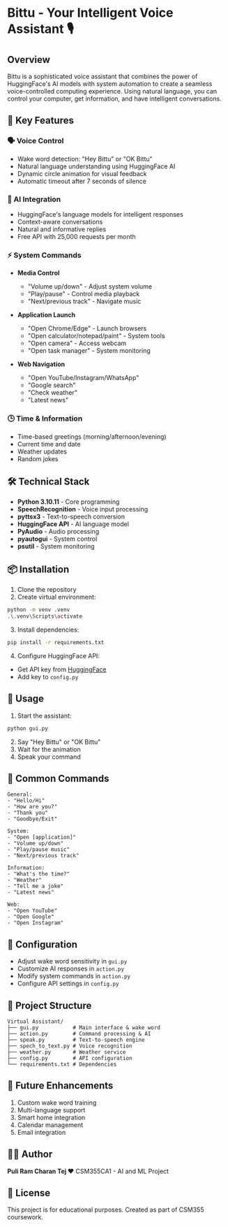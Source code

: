 # Bittu - Your Intelligent Voice Assistant 🎙️

## Overview
Bittu is a sophisticated voice assistant that combines the power of HuggingFace's AI models with system automation to create a seamless voice-controlled computing experience. Using natural language, you can control your computer, get information, and have intelligent conversations.

## 🌟 Key Features

### 🗣️ Voice Control
- Wake word detection: "Hey Bittu" or "OK Bittu"
- Natural language understanding using HuggingFace AI
- Dynamic circle animation for visual feedback
- Automatic timeout after 7 seconds of silence

### 🤖 AI Integration
- HuggingFace's language models for intelligent responses
- Context-aware conversations
- Natural and informative replies
- Free API with 25,000 requests per month

### ⚡ System Commands
- **Media Control**
  - "Volume up/down" - Adjust system volume
  - "Play/pause" - Control media playback
  - "Next/previous track" - Navigate music

- **Application Launch**
  - "Open Chrome/Edge" - Launch browsers
  - "Open calculator/notepad/paint" - System tools
  - "Open camera" - Access webcam
  - "Open task manager" - System monitoring

- **Web Navigation**
  - "Open YouTube/Instagram/WhatsApp"
  - "Google search"
  - "Check weather"
  - "Latest news"

### 🕒 Time & Information
- Time-based greetings (morning/afternoon/evening)
- Current time and date
- Weather updates
- Random jokes

## 🛠️ Technical Stack
- **Python 3.10.11** - Core programming
- **SpeechRecognition** - Voice input processing
- **pyttsx3** - Text-to-speech conversion
- **HuggingFace API** - AI language model
- **PyAudio** - Audio processing
- **pyautogui** - System control
- **psutil** - System monitoring

## 📦 Installation

1. Clone the repository
2. Create virtual environment:
```bash
python -m venv .venv
.\.venv\Scripts\activate
```

3. Install dependencies:
```bash
pip install -r requirements.txt
```

4. Configure HuggingFace API:
- Get API key from [HuggingFace](https://huggingface.co/)
- Add key to `config.py`

## 🚀 Usage

1. Start the assistant:
```bash
python gui.py
```

2. Say "Hey Bittu" or "OK Bittu"
3. Wait for the animation
4. Speak your command

## 📝 Common Commands

```plaintext
General:
- "Hello/Hi"
- "How are you?"
- "Thank you"
- "Goodbye/Exit"

System:
- "Open [application]"
- "Volume up/down"
- "Play/pause music"
- "Next/previous track"

Information:
- "What's the time?"
- "Weather"
- "Tell me a joke"
- "Latest news"

Web:
- "Open YouTube"
- "Open Google"
- "Open Instagram"
```

## 🔧 Configuration
- Adjust wake word sensitivity in `gui.py`
- Customize AI responses in `action.py`
- Modify system commands in `action.py`
- Configure API settings in `config.py`

## 📂 Project Structure
```
Virtual Assistant/
├── gui.py           # Main interface & wake word
├── action.py        # Command processing & AI
├── speak.py         # Text-to-speech engine
├── spech_to_text.py # Voice recognition
├── weather.py       # Weather service
├── config.py        # API configuration
└── requirements.txt # Dependencies
```

## 🎯 Future Enhancements
1. Custom wake word training
2. Multi-language support
3. Smart home integration
4. Calendar management
5. Email integration

## 👨‍💻 Author
**Puli Ram Charan Tej ❤️**
CSM355CA1 - AI and ML Project

## 📄 License
This project is for educational purposes. Created as part of CSM355 coursework.
